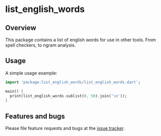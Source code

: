 # list_english_words

## Overview
This package contains a list of english words for use in other tools. From spell checkers, to ngram analysis.

## Usage

A simple usage example:

```dart
import 'package:list_english_words/list_english_words.dart';

main() {
  print(list_english_words.sublist(0, 50).join('\n'));
}
```

## Features and bugs

Please file feature requests and bugs at the [issue tracker][tracker].

[tracker]: https://github.com/ALMaclaine/dart_list_english_words/issues
